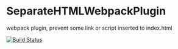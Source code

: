# SeparateHTMLWebpackPlugin
webpack plugin, prevent some link or script inserted to index.html

[![Build Status](https://travis-ci.org/wkcole/SeparateHTMLWebpackPlugin.svg?branch=master)](https://travis-ci.org/wkcole/SeparateHTMLWebpackPlugin)